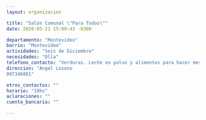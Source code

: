 ```yaml
---
layout: organizacion

title: "Salón Comunal \"Para Todos\""
date: 2020-05-21 15:09:43 -0300

departamento: "Montevideo"
barrio: "Montevideo"
actividades: "Seis de Diciembre"
necesidades: "Olla"
telefono_contacto: "Verduras. Leche en polvo y alimentos para hacer merienda los sábados"
direccion: "Angel Lozano
097346881"

otros_contactos: ""
horario: "19hs"
aclaraciones: ""
cuenta_bancaria: ""

---
```

